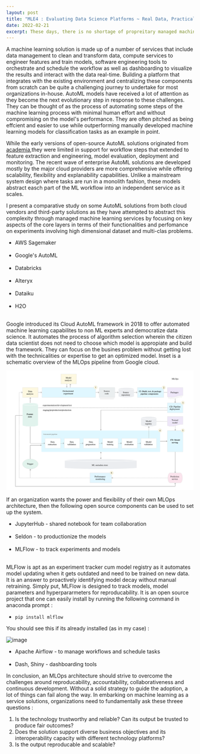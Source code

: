 ```yaml
---
layout: post
title: "MLE4 : Evaluating Data Science Platforms ~ Real Data, Practical Tooling "
date: 2022-02-21
excerpt: These days, there is no shortage of propreitary managed machine learning platforms. How do you find one that is transformative and a good fit for your enterprise? What are the key factors to consider when re-engineering decision making for gaining a competitive advantage?
---
```


A machine learning solution is made up of a number of services that include data management to clean and transform data, compute services to engineer features and train models, software engineering tools to orchestrate and schedule the workflow as well as dashboarding to visualize the results and interact with the data real-time. Building a platform that integrates with the existing environment and centralizing these components from scratch can be quite a challenging journey to undertake for most organizations in-house. AutoML models have received a lot of attention as they become the next evolutionary step in response to these challenges. They can be thought of as the process of automating some steps of the machine learning process with minimal human effort and without compromising on the model's performance. They are often pitched as being effcient and easier to use while outperforming manually developed machine learning models for classification tasks as an example in point.

While the early versions of open-source AutoML solutions originated from <a class="url" href="https://arxiv.org/pdf/1908.05557.pdf">academia</a>,they were limited in support for workflow steps that extended to feature extraction and engineering, model evaluation, deployment and monitoring. The recent wave of enterprise AutoML solutions are developed mostly by the major cloud providers are more comprehensive while offering scalability, flexibility and explanability capabilities. Unlike a mainstream system design where tasks are run in a monolith fashion, these models abstract easch part of the ML  workflow into an independent service as it scales. 

I present a comparative study on some AutoML solutions from both cloud vendors and third-party solutions as they have attempted to abstract this complexity through managed machine learning services by focusing on key aspects of the core layers in terms of their functionalities and perfomance on experiments involving high dimensional dataset and multi-clas problems. 

* AWS Sagemaker<br><br>
* Google's AutoML<br><br>
* Databricks<br><br>
* Alteryx<br><br>
* Dataiku<br><br>
* H2O<br><br>

Google introduced its Cloud AutoML framework in 2018 to offer automated machine learning capabilites to non ML experts and democratize data science. It automates the process of algorithm selection wherein the citizen data scientist does not need to choose which model is appropiate and build the framework. They can focus on the busines problem without getting lost with the technicalities or expertise to get an optimized model. Inset is a schematic overview of the MLOps pipeline from Google cloud.  

<img src="/images/AI-General/GCP-MLOps.png" class="block"/><br>

If an organization wants the power and flexibility of their own MLOps architecture, then the following open source components can be used to set up the system.

* JupyterHub - shared notebook for team collaboration<br><br>
* Seldon - to productionize the models<br><br>
* MLFlow - to track experiments and models<br><br>

MLFlow is apt as an experiment tracker cum model registry as it automates model updating when it gets outdated and need to be trained on new data. It is an answer to proactively identifying model decay without manual retraining. Simply put, MLFlow is designed to track models, model parameters and hyperpararmeters for reproducability. It is an open source project that one can easily install by running the following command in anaconda prompt : 
 
* `pip install mlflow` 

You should see this if its already installed (as in my case) : 

![image](https://user-images.githubusercontent.com/80447701/147367379-72392fdc-905a-490f-8496-2811cb3f931d.png)

* Apache Airflow - to manage workflows and schedule tasks<br><br>
* Dash, Shiny - dashboarding tools

In conclusion, an MLOps architecture should strive to overcome the challenges around reproducability, accountability, collaborativeness and continuous development. Without a solid strategy to guide the adoption, a lot of things can fail along the way. In embarking on machine learning as a service solutions, organizations need to  fundamentally ask these threee questions :

1) Is the technology trustworthy and reliable? Can its output be trusted to produce fair outcomes?<br> 
2) Does the solution support diverse business objectives and its interoperability capacity with different technology platforms?<br>
3) Is the output reproducable and scalable? 

